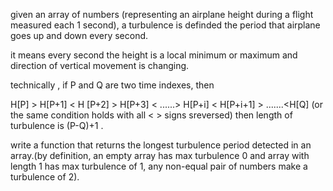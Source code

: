 given an array of numbers (representing an airplane height during a flight measured each 1 second), a turbulence is definded the period that airplane goes up and down every second.

it means every second the height is a local minimum or maximum and direction of vertical movement is changing.

technically , if P and Q are two time indexes, then

H[P] > H[P+1] < H [P+2] > H[P+3] < ......> H[P+i] < H[P+i+1] > .......<H[Q]
(or the same condition holds with all < > signs sreversed)
then length of turbulence is (P-Q)+1 .

write a function that returns the longest turbulence period detected in an array.(by definition, an empty array has max turbulence 0 and array with length 1 has max turbulence of 1, any non-equal pair of numbers make a turbulence of 2).
